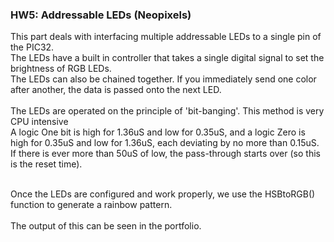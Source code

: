 ### HW5: Addressable LEDs (Neopixels)<br>

This part deals with interfacing multiple addressable LEDs to a single pin of the PIC32.<br>
The LEDs have a built in controller that takes a single digital signal to set the brightness of RGB LEDs.<br>
The LEDs can also be chained together. If you immediately send one color after another, the data is passed onto the next LED.<br>
<br>
The LEDs are operated on the principle of 'bit-banging'. This method is very CPU intensive<br>
A logic One bit is high for 1.36uS and low for 0.35uS, and a logic Zero is high for 0.35uS and low for 1.36uS, each deviating by no more than 0.15uS.<br>
If there is ever more than 50uS of low, the pass-through starts over (so this is the reset time).
<br><br>

Once the LEDs are configured and work properly, we use the HSBtoRGB() function to generate a rainbow pattern.<br>
<br>
The output of this can be seen in the portfolio.